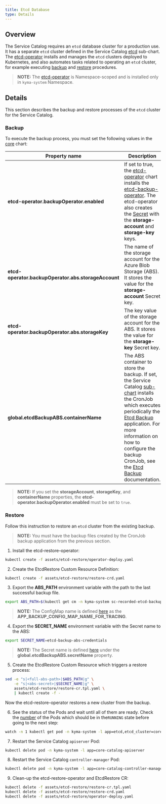 ```yaml
---
title: Etcd Database
type: Details
---
```


## Overview

The Service Catalog requires an `etcd` database cluster for a production use. 
It has a separate `etcd` cluster defined in the Service Catalog [etcd][sc-etcd-sub-chart] sub-chart. 
The [etcd-operator][etcd-operator] installs and manages the `etcd` clusters deployed to Kubernetes,
and also automates tasks related to operating an `etcd` cluster, for example executing [backup][etcd-backups] and [restore][etcd-restores] procedures. 

> **NOTE:** The [etcd-operator][etcd-operator] is Namespace-scoped and is installed only in `kyma-system` Namespace.

## Details

This section describes the backup and restore processes of the `etcd` cluster for the Service Catalog.

### Backup

To execute the backup process, you must set the following values in the [core][core-chart-values] chart:

| Property name              | Description |
|---------------------------------------------------|---|
| **etcd-operator.backupOperator.enabled**            | If set to true, the [etcd-operator][etcd-operator-chart] chart installs the [etcd-backup-operator][etcd-backup-operator-chart]. The etcd-operator also creates the [Secret][abs-creds] with the **storage-account** and **storage-key** keys.  |
| **etcd-operator.backupOperator.abs.storageAccount** | The name of the storage account for the Azure Blob Storage (ABS). It stores the value for the **storage-account** Secret key. |
| **etcd-operator.backupOperator.abs.storageKey**     | The key value of the storage account for the ABS. It stores the value for the **storage-key** Secret key. |
| **global.etcdBackupABS.containerName**              | The ABS container to store the backup. If set, the Service Catalog [sub-chart][sc-backup-sub-chart] installs the CronJob which executes periodically the [Etcd Backup][etcd-backup-app] application. For more information on how to configure the backup CronJob, see the [Etcd Backup][etcd-backup-app-readme] documentation. |

> **NOTE:** If you set the **storageAccount**, **storageKey**, and **containerName** properties, the **etcd-operator.backupOperator.enabled** must be set to `true`. 

### Restore

Follow this instruction to restore an `etcd` cluster from the existing backup.

> **NOTE:** You must have the backup files created by the CronJob backup application from the previous section.

1. Install the etcd-restore-operator:
```bash
kubectl create -f assets/etcd-restore/operator-deploy.yaml
```

2. Create the EtcdRestore Custom Resource Definition:
```bash
kubectl create -f assets/etcd-restore/restore-crd.yaml 
```

3. Export the **ABS_PATH** environment variable with the path to the last successful backup file.
```bash
export ABS_PATH=$(kubectl get cm -n kyma-system sc-recorded-etcd-backup-data -o=jsonpath='{.data.abs-backup-file-path-from-last-success}')
```

> **NOTE:** The ConfigMap name is defined [here][sc-backup-sub-chart] as the **APP_BACKUP_CONFIG_MAP_NAME_FOR_TRACING**.

4. Export the **SECRET_NAME** environment variable with the Secret name to the ABS:
```bash
export SECRET_NAME=etcd-backup-abs-credentials
```

> **NOTE:** The Secret name is defined [here](../../../resources/core/values.yaml) under the **global.etcdBackupABS.secretName** property.

5. Create the EtcdRestore Custom Resource which triggers a restore process:
```bash
sed -e "s|<full-abs-path>|$ABS_PATH|g" \
    -e "s|<abs-secret>|$SECRET_NAME|g" \
    assets/etcd-restore/restore-cr.tpl.yaml \
    | kubectl create -f -
```

Now the etcd-restore-operator restores a new cluster from the backup.

6. See the status of the Pods and wait until all of them are ready. Check the [number][sc-etcd-cluster-no] of the Pods which should be in the`RUNNING` state before going to the next step:
```bash
watch -n 1 kubectl get pod -n kyma-system -l app=etcd,etcd_cluster=core-service-catalog-etcd
```

7. Restart the Service Catalog `apiserver` Pod:
```bash
kubectl delete pod -n kyma-system -l app=core-catalog-apiserver
```

8. Restart the Service Catalog `controller-manager` Pod:
```bash
kubectl delete pod -n kyma-system -l app=core-catalog-controller-manager
```

9. Clean-up the etcd-restore-operator and EtcdRestore CR:
```bash
kubectl delete -f assets/etcd-restore/restore-cr.tpl.yaml
kubectl delete -f assets/etcd-restore/restore-crd.yaml
kubectl delete -f assets/etcd-restore/operator-deploy.yaml
```

[etcd-operator]:https://github.com/coreos/etcd-operator
[etcd-backups]:https://github.com/coreos/etcd-operator/blob/master/doc/user/walkthrough/backup-operator.md
[etcd-restores]:https://github.com/coreos/etcd-operator/blob/master/doc/user/walkthrough/restore-operator.md

[sc-etcd-sub-chart]:../../../resources/core/charts/service-catalog/charts/etcd/templates/etcd-cluster-cr.yaml
[sc-etcd-cluster-no]:../../../resources/core/charts/service-catalog/charts/etcd/templates/etcd-cluster-cr.yaml#L6
[sc-backup-sub-chart]:../../../resources/core/charts/service-catalog/charts/etcd/templates/backup-job.yaml
[etcd-operator-chart]:../../../resources/core/charts/service-catalog/charts/etcd
[etcd-backup-operator-chart]:../../../resources/core/charts/etcd-operator/templates/backup-deployment.yaml
[core-chart-values]:../../../resources/core/values.yaml

[etcd-backup-app-readme]:../../../tools/etcd-backup/README.md
[etcd-backup-app]:../../../tools/etcd-backup

[abs-creds]:../../../resources/core/charts/etcd-operator/templates/etcd-backup-abs-storage-secret.yaml